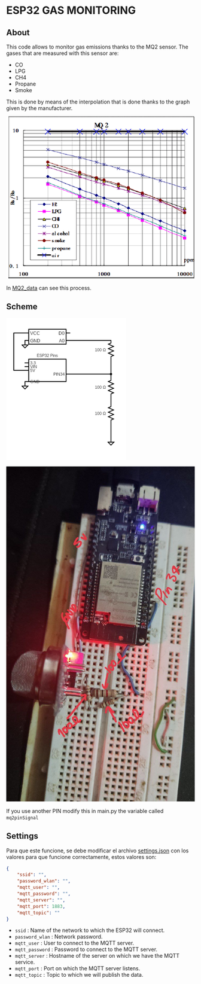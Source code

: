 # ESP32 GAS MONITORING

## About

This code allows to monitor gas emissions thanks to the MQ2 sensor. The gases that are measured with this sensor are:
- CO
- LPG
- CH4
- Propane
- Smoke

This is done by means of the interpolation that is done thanks to the graph given by the manufacturer.

![MQ2 Gas Sensor Graph](./images/MQ2-gas-sensor-graph.png)

In [MQ2_data](./MQ2_data.py) can see this process.

## Scheme

![MQ2 Gas Sensor Graph](./images/circuit.png)

![MQ2 Gas Sensor Graph](./images/protoboard.jpg)

If you use another PIN modify this in main.py the variable called `mq2pinSignal`

## Settings

Para que este funcione, se debe modificar el archivo [settings.json](./settings.json) con los valores para que funcione correctamente, estos valores son:

```json
{
    "ssid": "",
    "password_wlan": "",
    "mqtt_user": "",
    "mqtt_password": "",
    "mqtt_server": "",
    "mqtt_port": 1883,
    "mqtt_topic": ""
}
```

- `ssid` : Name of the network to which the ESP32 will connect.
- `password_wlan` : Network password.
- `mqtt_user` : User to connect to the MQTT server.
- `mqtt_password` : Password to connect to the MQTT server.
- `mqtt_server` : Hostname of the server on which we have the MQTT service.
- `mqtt_port` : Port on which the MQTT server listens.
- `mqtt_topic` : Topic to which we will publish the data.
